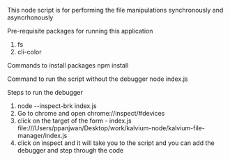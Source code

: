 This node script is for performing the file manipulations synchronously and asyncrhonously

Pre-requisite packages for running this application
1) fs
2) cli-color

Commands to install packages
npm install

Command to run the script without the debugger
node index.js

Steps to run the debugger
1) node --inspect-brk index.js
2) Go to chrome and open chrome://inspect/#devices
3) click on the target of the form - index.js
file:///Users/ppanjwan/Desktop/work/kalvium-node/kalvium-file-manager/index.js
4) click on inspect and it will take you to the script and you can add the debugger
  and step through the code
